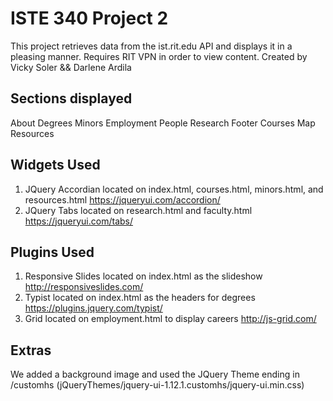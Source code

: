 # ISTE 340 Project 2
This project retrieves data from the ist.rit.edu API and displays it in a pleasing manner.
Requires RIT VPN in order to view content.
Created by Vicky Soler && Darlene Ardila

## Sections displayed
About
Degrees
Minors
Employment
People
Research
Footer
Courses
Map
Resources

## Widgets Used
1. JQuery Accordian located on index.html, courses.html, minors.html, and resources.html https://jqueryui.com/accordion/
2. JQuery Tabs located on research.html and faculty.html https://jqueryui.com/tabs/

## Plugins Used
1. Responsive Slides located on index.html as the slideshow http://responsiveslides.com/
2. Typist located on index.html as the headers for degrees https://plugins.jquery.com/typist/
3. Grid located on employment.html to display careers http://js-grid.com/

## Extras
We added a background image and used the JQuery Theme ending in /customhs (jQueryThemes/jquery-ui-1.12.1.customhs/jquery-ui.min.css)